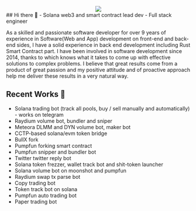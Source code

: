 <div align="center">
  <img src="https://readme-typing-svg.herokuapp.com/?font=Righteous&size=35&center=true&vCenter=true&width=500&height=70&duration=4000&lines=Hi+There!+👋;I'm+Dave+Vasu!;Welcome+to+My+GitHub+Profile!" />
</div>
## Hi there 👋
- Solana web3 and smart contract lead dev
- Full stack engineer

As a skilled and passionate software developer for over 9 years of experience in Software(Web and App) development on front-end and back-end sides, I have a solid experience in back end development including Rust Smart Contract part.
I have been involved in software development since 2014, thanks to which knows what it takes to come up with effective solutions to complex problems.
I believe that great results come from a product of great passion and my positive attitude and of proactive approach help me deliver these results in a very natural way.

## Recent Works 🔭
- Solana trading bot (track all pools, buy / sell manually and automatically) - works on telegram
- Raydium volume bot, bundler and sniper
- Meteora DLMM and DYN volume bot, maker bot
- CCTP-based solana/evm token bridge
- BullX fork
- Pumpfun forking smart contract
- Pumpfun snipper and bundler bot
- Twitter twitter reply bot
- Solana token frezzer, wallet track bot and shit-token launcher
- Solana volume bot on moonshot and pumpfun
- Raydium swap tx parse bot
- Copy trading bot
- Token track bot on solana
- Pumpfun auto trading bot
- Paper trading bot

<!--
**bambi-bf/bambi-bf** is a ✨ _special_ ✨ repository because its `README.md` (this file) appears on your GitHub profile.

Here are some ideas to get you started:

- 🔭 I’m currently working on ...
- 🌱 I’m currently learning ...
- 👯 I’m looking to collaborate on ...
- 🤔 I’m looking for help with ...
- 💬 Ask me about ...
- 📫 How to reach me: ...
- 😄 Pronouns: ...
- ⚡ Fun fact: ...
-->
